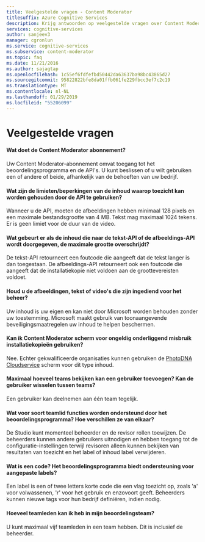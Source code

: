 ```yaml
---
title: Veelgestelde vragen - Content Moderator
titlesuffix: Azure Cognitive Services
description: Krijg antwoorden op veelgestelde vragen over Content Moderator.
services: cognitive-services
author: sanjeev3
manager: cgronlun
ms.service: cognitive-services
ms.subservice: content-moderator
ms.topic: faq
ms.date: 11/21/2016
ms.author: sajagtap
ms.openlocfilehash: 1c55ef6fdfefbd50442da63637ba98bc43865d27
ms.sourcegitcommit: 95822822bfe8da01ffb061fe229fbcc3ef7c2c19
ms.translationtype: MT
ms.contentlocale: nl-NL
ms.lasthandoff: 01/29/2019
ms.locfileid: "55206099"
---
```

# <a name="frequently-asked-questions-faq"></a>Veelgestelde vragen

#### <a name="what-does-my-content-moderator-subscription-include"></a>Wat doet de Content Moderator abonnement?
Uw Content Moderator-abonnement omvat toegang tot het beoordelingsprogramma en de API's. U kunt beslissen of u wilt gebruiken een of andere of beide, afhankelijk van de behoeften van uw bedrijf.

#### <a name="what-are-the-limitsrestrictions-of-the-content-that-can-be-moderated-by-using-the-api"></a>Wat zijn de limieten/beperkingen van de inhoud waarop toezicht kan worden gehouden door de API te gebruiken?
Wanneer u de API, moeten de afbeeldingen hebben minimaal 128 pixels en een maximale bestandsgrootte van 4 MB. Tekst mag maximaal 1024 tekens. Er is geen limiet voor de duur van de video.

#### <a name="what-happens-if-the-content-passed-to-the-text-api-or-the-image-api-exceeds-the-size-limits"></a>Wat gebeurt er als de inhoud die naar de tekst-API of de afbeeldings-API wordt doorgegeven, de maximale grootte overschrijdt?
De tekst-API retourneert een foutcode die aangeeft dat de tekst langer is dan toegestaan. De afbeeldings-API retourneert ook een foutcode die aangeeft dat de installatiekopie niet voldoen aan de groottevereisten voldoet.

#### <a name="do-you-keep-the-images-text-or-videos-that-are-submitted-for-moderation"></a>Houd u de afbeeldingen, tekst of video's die zijn ingediend voor het beheer?
Uw inhoud is uw eigen en kan niet door Microsoft worden behouden zonder uw toestemming. Microsoft maakt gebruik van toonaangevende beveiligingsmaatregelen uw inhoud te helpen beschermen.

#### <a name="can-i-use-content-moderator-to-screen-for-illegal-child-exploitation-images"></a>Kan ik Content Moderator scherm voor ongeldig onderliggend misbruik installatiekopieën gebruiken?
Nee. Echter gekwalificeerde organisaties kunnen gebruiken de [PhotoDNA Cloudservice](https://www.microsoft.com/photodna "Cloudservice van Microsoft PhotoDNA") scherm voor dit type inhoud.

#### <a name="up-to-how-many-review-teams-can-a-user-join-can-the-user-switch-between-teams"></a>Maximaal hoeveel teams bekijken kan een gebruiker toevoegen? Kan de gebruiker wisselen tussen teams?
Een gebruiker kan deelnemen aan één team tegelijk.

#### <a name="what-kind-of-team-member-roles-are-supported-by-the-review-tool-how-are-they-different"></a>Wat voor soort teamlid functies worden ondersteund door het beoordelingsprogramma? Hoe verschillen ze van elkaar?
De Studio kunt momenteel beheerder en de revisor rollen toewijzen. De beheerders kunnen andere gebruikers uitnodigen en hebben toegang tot de configuratie-instellingen terwijl revisoren alleen kunnen bekijken van resultaten van toezicht en het label of inhoud label verwijderen.

#### <a name="what-is-a-tag-does-the-review-tool-support-custom-tags"></a>Wat is een code? Het beoordelingsprogramma biedt ondersteuning voor aangepaste labels?
Een label is een of twee letters korte code die een vlag toezicht op, zoals 'a' voor volwassenen, 'r' voor het gebruik en enzovoort geeft. Beheerders kunnen nieuwe tags voor hun bedrijf definiëren, indien nodig.

#### <a name="how-many-team-members-can-i-have-in-my-review-team"></a>Hoeveel teamleden kan ik heb in mijn beoordelingsteam?
U kunt maximaal vijf teamleden in een team hebben. Dit is inclusief de beheerder.
